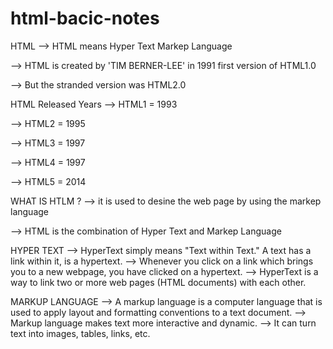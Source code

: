 # html-bacic-notes
HTML
--> HTML means Hyper Text Markep Language

--> HTML is created by 'TIM BERNER-LEE' in 1991 first version of HTML1.0

--> But the stranded version was HTML2.0

HTML Released Years
--> HTML1 = 1993

--> HTML2 = 1995

--> HTML3 = 1997

--> HTML4 = 1997

--> HTML5 = 2014

WHAT IS HTLM ?
--> it is used to desine the web page by using the markep language

--> HTML is the combination of Hyper Text and Markep Language

HYPER TEXT
--> HyperText simply means "Text within Text." A text has a link within it, is a hypertext.
--> Whenever you click on a link which brings you to a new webpage, you have clicked on a hypertext.
--> HyperText is a way to link two or more web pages (HTML documents) with each other.

MARKUP LANGUAGE
--> A markup language is a computer language that is used to apply layout and formatting conventions to a text document.
--> Markup language makes text more interactive and dynamic.
--> It can turn text into images, tables, links, etc.

